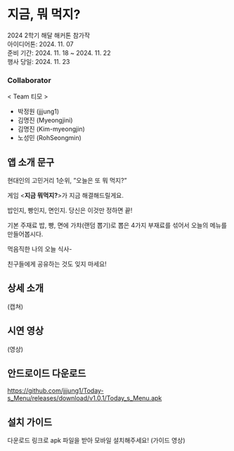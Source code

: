 # 지금, 뭐 먹지?
2024 2학기 해달 해커톤 참가작<br>
아이디어톤: 2024. 11. 07<br>
준비 기간: 2024. 11. 18 ~ 2024. 11. 22<br>
행사 당일: 2024. 11. 23<br>

### Collaborator
< Team 티모 >
* 박정원 (jjjung1)
* 김명진 (Myeongjini)
* 김명진 (Kim-myeongjin)
* 노성민 (RohSeongmin)

## 앱 소개 문구
현대인의 고민거리 1순위, ”오늘은 또 뭐 먹지?”

게임 <**지금 뭐먹지?**>가 지금 해결해드릴게요.

밥인지, 빵인지, 면인지. 당신은 이것만 정하면 끝!

기본 주재료 밥, 빵, 면에 가챠(랜덤 뽑기)로 뽑은 4가지 부재료를 섞어서 오늘의 메뉴를 만들어봅시다.

먹음직한 나의 오늘 식사-

친구들에게 공유하는 것도 잊지 마세요!

## 상세 소개
(캡쳐)

## 시연 영상
(영상)

## 안드로이드 다운로드
https://github.com/jjjung1/Today-s_Menu/releases/download/v1.0.1/Today_s_Menu.apk

## 설치 가이드
다운로드 링크로 apk 파일을 받아 모바일 설치해주세요!
(가이드 영상)
